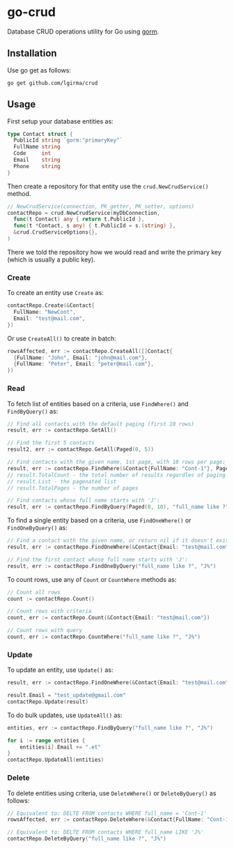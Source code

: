 # go-crud

Database CRUD operations utility for Go using [gorm](https://gorm.io).

## Installation

Use go get as follows:

```
go get github.com/lgirma/crud
```

## Usage

First setup your database entities as:

```go
type Contact struct {
  PublicId string `gorm:"primaryKey"`
  FullName string
  Code     int
  Email    string
  Phone    string
}
```

Then create a repository for that entity use the `crud.NewCrudService()` method.

```go
// NewCrudService(connection, PK_getter, PK_setter, options)
contactRepo = crud.NewCrudService(myDbConnection,
  func(t Contact) any { return t.PublicId },
  func(t *Contact, s any) { t.PublicId = s.(string) },
  &crud.CrudServiceOptions{},
)
```

There we told the repository how we would read and write the primary key (which is usually a public key).

### Create

To create an entity use `Create` as:

```go
contactRepo.Create(&Contact{
  FullName: "NewCont", 
  Email: "test@mail.com",
})
```

Or use `CreateAll()` to create in batch:

```go
rowsAffected, err := contactRepo.CreateAll([]Contact{
  {FullName: "John", Email: "john@mail.com"},
  {FullName: "Peter", Email: "peter@mail.com"},
})
```

### Read

To fetch list of entities based on a criteria, use `FindWhere()` and `FindByQuery()` as:

```go
// Find all contacts with the default paging (first 10 rows)
result, err := contactRepo.GetAll()

// Find the first 5 contacts
result2, err := contactRepo.GetAll(Paged(0, 5))

// Find contacts with the given name, 1st page, with 10 rows per page:
result, err := contactRepo.FindWhere(&Contact{FullName: "Cont-1"}, Paged(0, 10))
// result.TotalCount - the total number of results regardles of paging
// result.List - the pagenated list
// result.TotalPages - the number of pages

// Find contacts whose full name starts with 'J':
result, err := contactRepo.FindByQuery(Paged(0, 10), "full_name like ?", "J%")
```

To find a single entity based on a criteria, use `FindOneWhere()` or `FindOneByQuery()` as:

```go
// Find a contact with the given name, or return nil if it doesn't exist:
result, err := contactRepo.FindOneWhere(&Contact{Email: "test@mail.com"})

// Find the first contact whose full name starts with 'J':
result, err := contactRepo.FindOneByQuery("full_name like ?", "J%")
```

To count rows, use any of `Count` or `CountWhere` methods as:

```go
// Count all rows
count := contactRepo.Count()

// Count rows with criteria
count, err := contactRepo.Count(&Contact{Email: "test@mail.com"})

// Count rows with query
count, err := contactRepo.CountWhere("full_name like ?", "J%")
```

### Update

To update an entity, use `Update()` as:

```go
result, err := contactRepo.FindOneWhere(&Contact{Email: "test@mail.com"})

result.Email = "test_update@gmail.com"
contactRepo.Update(result)
```

To do bulk updates, use `UpdateAll()` as:

```go
entities, err := contactRepo.FindByQuery("full_name like ?", "J%")

for i := range entities {
    entities[i].Email += ".et"
}
contactRepo.UpdateAll(entities)
```

### Delete

To delete entities using criteria, use `DeleteWhere()` or `DeleteByQuery()` as follows:

```go
// Equivalent to: DELTE FROM contacts WHERE full_name = 'Cont-1'
rowsAffected, err := contactRepo.DeleteWhere(&Contact{FullName: "Cont-1"})

// Equivalent to: DELTE FROM contacts WHERE full_name LIKE 'J%'
contactRepo.DeleteByQuery("full_name like ?", "J%")
```